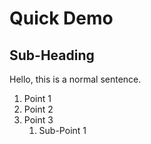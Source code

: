 # Quick Demo
## Sub-Heading

Hello, this is a normal sentence.

1. Point 1
2. Point 2
3. Point 3
    1. Sub-Point 1